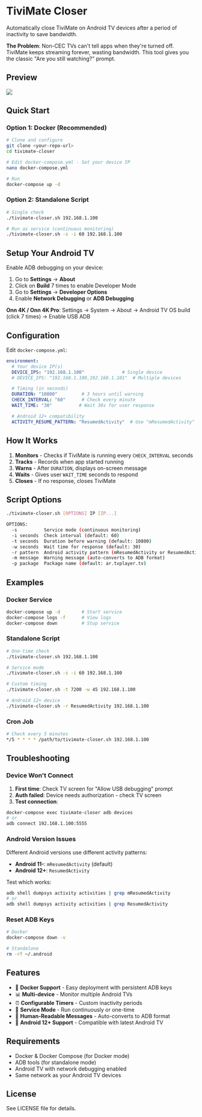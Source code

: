 # TiviMate Closer

Automatically close TiviMate on Android TV devices after a period of inactivity to save bandwidth.

**The Problem**: Non-CEC TVs can't tell apps when they're turned off. TiviMate keeps streaming forever, wasting bandwidth. This tool gives you the classic "Are you still watching?" prompt.

## Preview
![](https://github.com/pythcon/tivimate-closer/blob/master/preview.gif)

## Quick Start

### Option 1: Docker (Recommended)

```bash
# Clone and configure
git clone <your-repo-url>
cd tivimate-closer

# Edit docker-compose.yml - Set your device IP
nano docker-compose.yml

# Run
docker-compose up -d
```

### Option 2: Standalone Script

```bash
# Single check
./tivimate-closer.sh 192.168.1.100

# Run as service (continuous monitoring)
./tivimate-closer.sh -s -i 60 192.168.1.100
```

## Setup Your Android TV

Enable ADB debugging on your device:

1. Go to **Settings** → **About**
2. Click on **Build** 7 times to enable Developer Mode
3. Go to **Settings** → **Developer Options**
4. Enable **Network Debugging** or **ADB Debugging**

**Onn 4K / Onn 4K Pro**: Settings → System → About → Android TV OS build (click 7 times) → Enable USB ADB

## Configuration

Edit `docker-compose.yml`:

```yaml
environment:
  # Your device IP(s)
  DEVICE_IPS: "192.168.1.100"              # Single device
  # DEVICE_IPS: "192.168.1.100,192.168.1.101"  # Multiple devices

  # Timing (in seconds)
  DURATION: "10800"         # 3 hours until warning
  CHECK_INTERVAL: "60"      # Check every minute
  WAIT_TIME: "30"          # Wait 30s for user response

  # Android 12+ compatibility
  ACTIVITY_RESUME_PATTERN: "ResumedActivity"  # Use "mResumedActivity" for Android 11-
```

## How It Works

1. **Monitors** - Checks if TiviMate is running every `CHECK_INTERVAL` seconds
2. **Tracks** - Records when app started running
3. **Warns** - After `DURATION`, displays on-screen message
4. **Waits** - Gives user `WAIT_TIME` seconds to respond
5. **Closes** - If no response, closes TiviMate

## Script Options

```bash
./tivimate-closer.sh [OPTIONS] IP [IP...]

OPTIONS:
  -s          Service mode (continuous monitoring)
  -i seconds  Check interval (default: 60)
  -t seconds  Duration before warning (default: 10800)
  -w seconds  Wait time for response (default: 30)
  -r pattern  Android activity pattern (mResumedActivity or ResumedActivity)
  -m message  Warning message (auto-converts to ADB format)
  -p package  Package name (default: ar.tvplayer.tv)
```

## Examples

### Docker Service
```bash
docker-compose up -d        # Start service
docker-compose logs -f      # View logs
docker-compose down         # Stop service
```

### Standalone Script
```bash
# One-time check
./tivimate-closer.sh 192.168.1.100

# Service mode
./tivimate-closer.sh -s -i 60 192.168.1.100

# Custom timing
./tivimate-closer.sh -t 7200 -w 45 192.168.1.100

# Android 12+ device
./tivimate-closer.sh -r ResumedActivity 192.168.1.100
```

### Cron Job
```bash
# Check every 5 minutes
*/5 * * * * /path/to/tivimate-closer.sh 192.168.1.100
```

## Troubleshooting

### Device Won't Connect

1. **First time**: Check TV screen for "Allow USB debugging" prompt
2. **Auth failed**: Device needs authorization - check TV screen
3. **Test connection**:
```bash
docker-compose exec tivimate-closer adb devices
# or
adb connect 192.168.1.100:5555
```

### Android Version Issues

Different Android versions use different activity patterns:
- **Android 11-**: `mResumedActivity` (default)
- **Android 12+**: `ResumedActivity`

Test which works:
```bash
adb shell dumpsys activity activities | grep mResumedActivity
# or
adb shell dumpsys activity activities | grep ResumedActivity
```

### Reset ADB Keys

```bash
# Docker
docker-compose down -v

# Standalone
rm -rf ~/.android
```

## Features

- 🐳 **Docker Support** - Easy deployment with persistent ADB keys
- 📊 **Multi-device** - Monitor multiple Android TVs
- ⏰ **Configurable Timers** - Custom inactivity periods
- 🔄 **Service Mode** - Run continuously or one-time
- 📝 **Human-Readable Messages** - Auto-converts to ADB format
- 🤖 **Android 12+ Support** - Compatible with latest Android TV

## Requirements

- Docker & Docker Compose (for Docker mode)
- ADB tools (for standalone mode)
- Android TV with network debugging enabled
- Same network as your Android TV devices

## License

See LICENSE file for details.